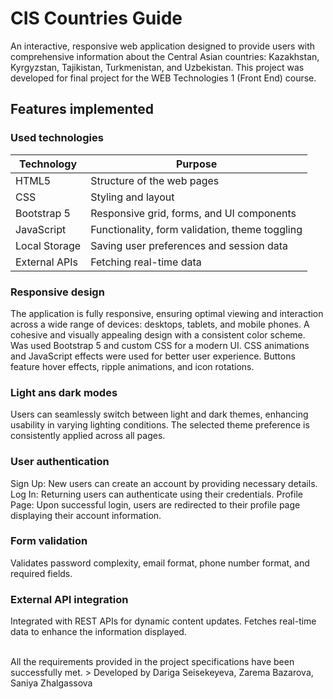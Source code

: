 # CIS Countries Guide

An interactive, responsive web application designed to provide users with comprehensive information about the Central Asian countries: Kazakhstan, Kyrgyzstan, Tajikistan, Turkmenistan, and Uzbekistan. This project was developed for final project for the WEB Technologies 1 (Front End) course.


## Features implemented

### Used technologies
| Technology  | Purpose |
| ------------- | ------------- |
| HTML5  | Structure of the web pages  |
| CSS  | Styling and layout  |
| Bootstrap 5  | Responsive grid, forms, and UI components  |
| JavaScript  | Functionality, form validation, theme toggling  |
| Local Storage  | Saving user preferences and session data  |
| External APIs  | Fetching real-time data  |

### Responsive design
The application is fully responsive, ensuring optimal viewing and interaction across a wide range of devices: desktops, tablets, and mobile phones.
A cohesive and visually appealing design with a consistent color scheme.​
Was used Bootstrap 5 and custom CSS for a modern UI.
CSS animations and JavaScript effects were used for better user experience. Buttons feature hover effects, ripple animations, and icon rotations.

### Light ans dark modes
Users can seamlessly switch between light and dark themes, enhancing usability in varying lighting conditions. The selected theme preference is consistently applied across all pages.

### User authentication
Sign Up: New users can create an account by providing necessary details.​
Log In: Returning users can authenticate using their credentials.​
Profile Page: Upon successful login, users are redirected to their profile page displaying their account information.

### Form validation
Validates password complexity, email format, phone number format, and required fields.

### External API integration
Integrated with REST APIs for dynamic content updates. Fetches real-time data to enhance the information displayed.

<br />
All the requirements provided in the project specifications have been successfully met. 
> Developed by Dariga Seisekeyeva, Zarema Bazarova, Saniya Zhalgassova
